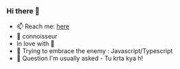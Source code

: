 
### Hi there 👋

- 📫 Reach me: [here](https://tonybenoy.com/)
- 🐍 connoisseur
- In love with 🦀 
- 🤔 Trying to embrace the enemy : Javascript/Typescript
- 🔭 Question I'm usually asked - Tu krta kya h!

<!--
**tonybenoy/tonybenoy** is a ✨ _special_ ✨ repository because its `README.md` (this file) appears on your GitHub profile.

Here are some ideas to get you started:

- 🔭 I’m currently working on ...

- 👯 I’m looking to collaborate on ...
- 🤔 I’m looking for help with ...
- 💬 Ask me about ...
- 😄 Pronouns: ...
- ⚡ Fun fact: ...
-->
